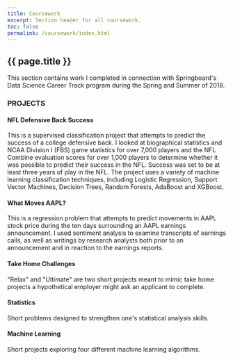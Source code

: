```yaml
---
title: Coursework
excerpt: Section header for all coursework.
toc: false
permalink: /coursework/index.html
---
```


<h2>{{ page.title }}</h2>

<p>This section contains work I completed in connection with Springboard's Data Science Career Track program during the Spring and Summer of 2018.</p>

<h3>PROJECTS</h3>
<h4>NFL Defensive Back Success</h4>
<p>This is a supervised classification project that attempts to predict the success of a college defensive back.  I looked at biographical statistics and NCAA Division I (FBS) game statistics for over 7,000 players and the NFL Combine evaluation scores for over 1,000 players to determine whether it was possible to predict their success in the NFL.  Success was set to be at least three years of play in the NFL.  The project uses a variety of machine learning classification techniques, including Logistic Regression, Support Vector Machines, Decision Trees, Random Forests, AdaBoost and XGBoost. </p>

<h4>What Moves AAPL?</h4>
<p>This is a regression problem that attempts to predict movements in AAPL stock price during the ten days surrounding an AAPL earnings announcement.  I used sentiment analysis to examine transcripts of earnings calls, as well as writings by research analysts both prior to an announcement and in reaction to the earnings reports.</p>

<h4>Take Home Challenges</h4>
<p>"Relax" and "Ultimate" are two short projects meant to mimic take home projects a hypothetical employer might ask an applicant to complete.</p>

<h4>Statistics</h4>
<p>Short problems designed to strengthen one's statistical analysis skills.</p>

<h4>Machine Learning</h4>
<p>Short projects exploring four different machine learning algorithms.</p>